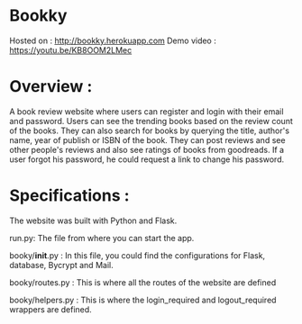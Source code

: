 # Bookky
Hosted on : http://bookky.herokuapp.com
Demo video : https://youtu.be/KB8OOM2LMec

# Overview :
A book review website where users can register and login with their email and password.
Users can see the trending books based on the review count of the books. They can also search for books by querying the title, author's name, year of publish or ISBN of the book.
They can post reviews and see other people's reviews and also see ratings of books from goodreads.
If a user forgot his password, he could request a link to change his password.

# Specifications :
The website was built with Python and Flask.

run.py:
  The file from where you can start the app.

booky/__init__.py :
  In this file, you could find the configurations for Flask, database, Bycrypt and Mail.

booky/routes.py :
  This is where all the routes of the website are defined

booky/helpers.py :
  This is where  the login_required and logout_required wrappers are defined. 
